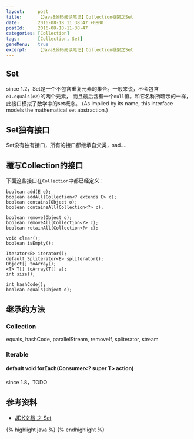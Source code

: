 ```yaml
---
layout:     post
title:      【Java8源码阅读笔记】Collection框架之Set
date:       2016-08-18 11:38:47 +0800
postId:     2016-08-18-11-38-47
categories: [Collection]
tags:       [Collection, Set]
geneMenu:   true
excerpt:    【Java8源码阅读笔记】Collection框架之Set
---
```


## Set

since 1.2，Set是一个不包含重复元素的集合。一般来说，不会包含`e1.equals(e2)`的两个元素，
而且最后含有一个`null`值。和它名称所暗示的一样，此接口模拟了数学中的set概念。
(As implied by its name, this interface models the mathematical set abstraction.)

## Set独有接口
Set没有独有接口，所有的接口都继承自父类，sad.... 

## 覆写Collection的接口
下面这些接口在`Collection`中都已经定义：

    boolean add(E e);
    boolean addAll(Collection<? extends E> c);
    boolean contains(Object o);
    boolean containsAll(Collection<?> c);

    boolean remove(Object o);
    boolean removeAll(Collection<?> c);
    boolean retainAll(Collection<?> c);

    void clear();
    boolean isEmpty();

    Iterator<E> iterator();
    default Spliterator<E> spliterator();
    Object[] toArray();
    <T> T[] toArray(T[] a);
    int size();

    int hashCode();
    boolean equals(Object o);

## 继承的方法

### Collection

equals, hashCode, parallelStream, removeIf, spliterator, stream

### Iterable

#### default void forEach(Consumer<? super T> action)
since 1.8，TODO


## 参考资料

* [JDK文档 之 Set](https://docs.oracle.com/javase/8/docs/api/java/util/Set.html)

{% highlight java %}
{% endhighlight %}

